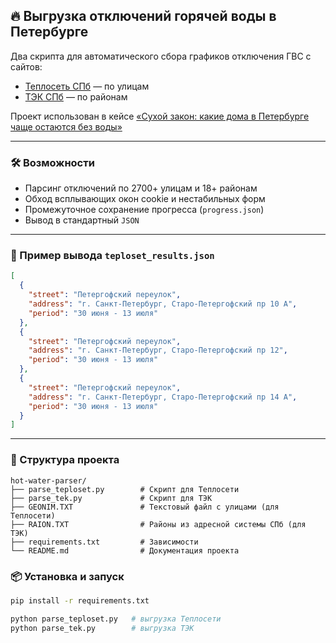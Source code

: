 ## 🔥 Выгрузка отключений горячей воды в Петербурге

Два скрипта для автоматического сбора графиков отключения ГВС с сайтов:

- [Теплосеть СПб](https://www.teplosetspb.ru/summer_campaign) — по улицам
- [ТЭК СПб](https://aotek.spb.ru/grafik) — по районам

Проект использован в кейсе [«Сухой закон: какие дома в Петербурге чаще остаются без воды»](https://www.dp.ru/a/2025/06/10/suhoj-zakon-kakie-doma-v)

---

### 🛠️ Возможности

- Парсинг отключений по 2700+ улицам и 18+ районам
- Обход всплывающих окон cookie и нестабильных форм
- Промежуточное сохранение прогресса (`progress.json`)
- Вывод в стандартный `JSON`

---

### 📁 Пример вывода `teploset_results.json`

```json
[
  {
    "street": "Петергофский переулок",
    "address": "г. Санкт-Петербург, Старо-Петергофский пр 10 А",
    "period": "30 июня - 13 июля"
  },
  {
    "street": "Петергофский переулок",
    "address": "г. Санкт-Петербург, Старо-Петергофский пр 12",
    "period": "30 июня - 13 июля"
  },
  {
    "street": "Петергофский переулок",
    "address": "г. Санкт-Петербург, Старо-Петергофский пр 14 А",
    "period": "30 июня - 13 июля"
  }
]
```

---

### 📁 Структура проекта

```text
hot-water-parser/
├── parse_teploset.py        # Скрипт для Теплосети
├── parse_tek.py             # Скрипт для ТЭК
├── GEONIM.TXT               # Текстовый файл с улицами (для Теплосети)
├── RAION.TXT                # Районы из адресной системы СПб (для ТЭК)
├── requirements.txt         # Зависимости
└── README.md                # Документация проекта
```



### 📦 Установка и запуск

```bash
pip install -r requirements.txt

python parse_teploset.py   # выгрузка Теплосети
python parse_tek.py        # выгрузка ТЭК
```

